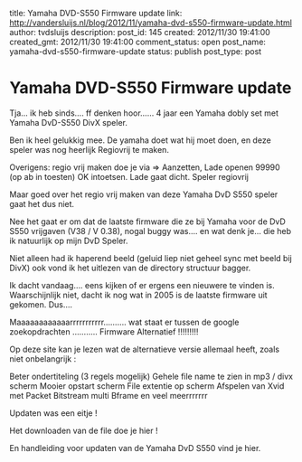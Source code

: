 title: Yamaha DVD-S550 Firmware update
link: http://vandersluijs.nl/blog/2012/11/yamaha-dvd-s550-firmware-update.html
author: tvdsluijs
description: 
post_id: 145
created: 2012/11/30 19:41:00
created_gmt: 2012/11/30 19:41:00
comment_status: open
post_name: yamaha-dvd-s550-firmware-update
status: publish
post_type: post

# Yamaha DVD-S550 Firmware update

Tja… ik heb sinds…. ff denken hoor…… 4 jaar een Yamaha dobly set met Yamaha DvD-S550 DivX speler.  
  
Ben ik heel gelukkig mee. De yamaha doet wat hij moet doen, en deze speler was nog heerlijk Regiovrij te maken.  
  
Overigens: regio vrij maken doe je via => Aanzetten, Lade openen 99990 (op ab in toesten) OK intoetsen. Lade gaat dicht. Speler regiovrij   
  
Maar goed over het regio vrij maken van deze Yamaha DvD S550 speler gaat het dus niet.  
  
Nee het gaat er om dat de laatste firmware die ze bij Yamaha voor de DvD S550 vrijgaven (V38 / V 0.38), nogal buggy was…. en wat denk je… die heb ik natuurlijk op mijn DvD Speler.  
  
Niet alleen had ik haperend beeld (geluid liep niet geheel sync met beeld bij DivX) ook vond ik het uitlezen van de directory structuur bagger.  
  
Ik dacht vandaag…. eens kijken of er ergens een nieuwere te vinden is. Waarschijnlijk niet, dacht ik nog wat in 2005 is de laatste firmware uit gekomen. Dus….  
  
Maaaaaaaaaaaarrrrrrrrrrr………. wat staat er tussen de google zoekopdrachten ……….. Firmware Alternatief !!!!!!!!!  
  
Op deze site kan je lezen wat de alternatieve versie allemaal heeft, zoals niet onbelangrijk :  
  
Beter ondertiteling (3 regels mogelijk) Gehele file name te zien in mp3 / divx scherm Mooier opstart scherm File extentie op scherm Afspelen van Xvid met Packet Bitstream multi Bframe en veel meerrrrrrr  
  
Updaten was een eitje !   
  
Het downloaden van de file doe je hier !  
  
En handleiding voor updaten van de Yamaha DvD S550 vind je hier.